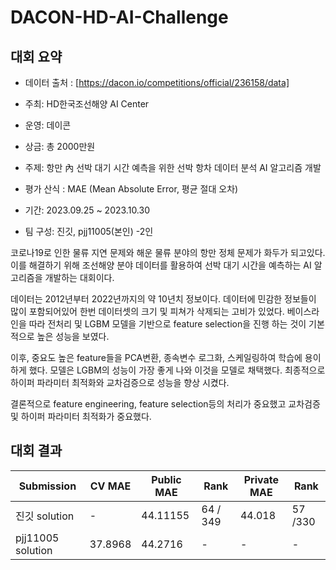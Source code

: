 # DACON-HD-AI-Challenge


## 대회 요약
- 데이터 출처 : [https://dacon.io/competitions/official/236158/data]

- 주최: HD한국조선해양 AI Center
- 운영: 데이콘
- 상금: 총 2000만원
- 주제: 항만 內 선박 대기 시간 예측을 위한 선박 항차 데이터 분석 AI 알고리즘 개발
- 평가 산식 : MAE (Mean Absolute Error, 평균 절대 오차) 
- 기간: 2023.09.25 ~ 2023.10.30
- 팀 구성: 진깃, pjj11005(본인) -2인

코로나19로 인한 물류 지연 문제와 해운 물류 분야의 항만 정체 문제가 화두가 되고있다. 이를 해결하기 위해 조선해양 분야 데이터를 활용하여 선박 대기 시간을 예측하는 AI 알고리즘을 개발하는 대회이다. 

데이터는 2012년부터 2022년까지의 약 10년치 정보이다. 데이터에 민감한 정보들이 많이 포함되어있어 한번 데이터셋의 크기 및 피쳐가 삭제되는 고비가 있었다. 베이스라인을 따라 전처리 및 LGBM 모델을 기반으로 feature selection을 진행 하는 것이 기본적으로 높은 성능을 보였다. 

이후, 중요도 높은 feature들을 PCA변환, 종속변수 로그화, 스케일링하여 학습에 용이하게 했다. 모델은 LGBM의 성능이 가장 좋게 나와 이것을 모델로 채택했다. 최종적으로 하이퍼 파라미터 최적화와 교차검증으로 성능을 향상 시켰다.

결론적으로 feature engineering, feature selection등의 처리가 중요했고 교차검증 및 하이퍼 파라미터 최적화가 중요했다. 

## 대회 결과

| Submission | CV MAE | Public MAE | Rank | Private MAE | Rank |
| --- | --- | --- | --- | --- | --- |
| 진깃 solution | - | 44.11155 | 64 / 349| 44.018 | 57 /330|
| pjj11005 solution | 37.8968 | 44.2716 | - | - | - |